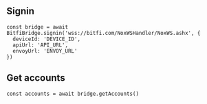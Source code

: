 ## Signin
```
const bridge = await BitfiBridge.signin('wss://bitfi.com/NoxWSHandler/NoxWS.ashx', {
  deviceId: 'DEVICE_ID',  
  apiUrl: 'API_URL',
  envoyUrl: 'ENVOY_URL'
})
```

## Get accounts
```
const accounts = await bridge.getAccounts()
```
